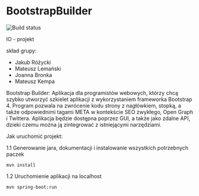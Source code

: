# BootstrapBuilder  
![Build status](https://travis-ci.com/m-kempa/BootstrapBuilder.svg?branch=main)


IO - projekt

skład grupy:
- Jakub Różycki 
- Mateusz Lemański 
- Joanna Bronka
- Mateusz Kempa 

Bootstrap Builder:
Aplikacja dla programistów webowych, którzy chcą szybko utworzyć szkielet aplikacji z wykorzystaniem frameworka Bootstrap 4. Program pozwala na zwrócenie kodu strony z nagłówkiem, stopką, a także odpowiednimi tagami META w kontekście SEO zwykłego, Open Graph i Twittera. Aplikacja będzie dostępna poprzez GUI, a także jako zdalne API, dzieki czemu można ją zintegrować z istniejącymi narzędziami.


Jak uruchomić projekt:

1.1 Generowanie jara, dokumentacji i instalowanie wszystkich potrzebnych paczek
```
mvn install
```
1.2 Uruchomienie aplikacji na localhost
```
mvn spring-boot:run
```
